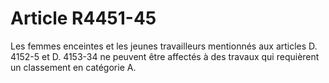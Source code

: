 # Article R4451-45

  
Les femmes enceintes et les jeunes travailleurs mentionnés aux articles D. 4152-5 et D. 4153-34 ne peuvent être affectés à des travaux qui requièrent un classement en catégorie A.